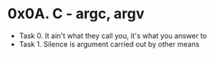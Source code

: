 # 0x0A. C - argc, argv

- Task 0. It ain't what they call you, it's what you answer to
- Task 1. Silence is argument carried out by other means

